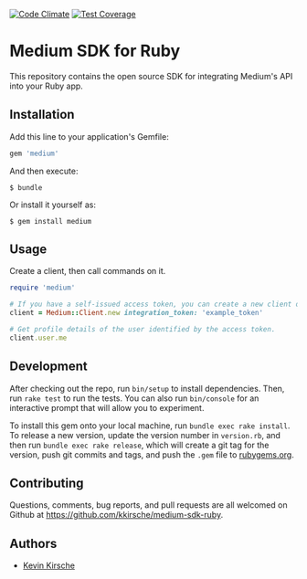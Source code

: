 [![Code Climate](https://codeclimate.com/github/kkirsche/medium-sdk-ruby/badges/gpa.svg)](https://codeclimate.com/github/kkirsche/medium-sdk-ruby) [![Test Coverage](https://codeclimate.com/github/kkirsche/medium-sdk-ruby/badges/coverage.svg)](https://codeclimate.com/github/kkirsche/medium-sdk-ruby/coverage)

# Medium SDK for Ruby

This repository contains the open source SDK for integrating Medium's API into your Ruby app.

## Installation

Add this line to your application's Gemfile:

```ruby
gem 'medium'
```

And then execute:

    $ bundle

Or install it yourself as:

    $ gem install medium

## Usage

Create a client, then call commands on it.

```ruby
require 'medium'

# If you have a self-issued access token, you can create a new client directly:
client = Medium::Client.new integration_token: 'example_token'

# Get profile details of the user identified by the access token.
client.user.me
```

## Development

After checking out the repo, run `bin/setup` to install dependencies. Then, run `rake test` to run the tests. You can also run `bin/console` for an interactive prompt that will allow you to experiment.

To install this gem onto your local machine, run `bundle exec rake install`. To release a new version, update the version number in `version.rb`, and then run `bundle exec rake release`, which will create a git tag for the version, push git commits and tags, and push the `.gem` file to [rubygems.org](https://rubygems.org).

## Contributing

Questions, comments, bug reports, and pull requests are all welcomed on Github at https://github.com/kkirsche/medium-sdk-ruby.

## Authors

* [Kevin Kirsche](https://github.com/kkirsche)
